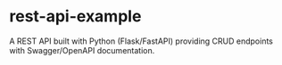 # rest-api-example
A REST API built with Python (Flask/FastAPI) providing CRUD endpoints with Swagger/OpenAPI documentation.
